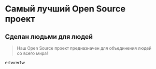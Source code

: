 # Самый лучший Open Source проект

## Сделан людьми для людей

> Наш Open Source проект предназначен для объединения людей со всего мира!

ertwrerfw
